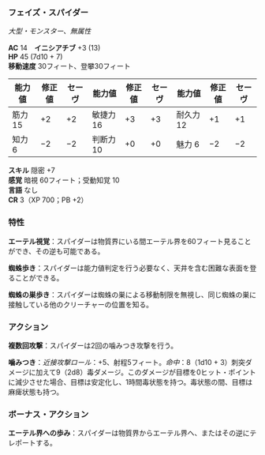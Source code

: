 ### フェイズ・スパイダー
*大型・モンスター、無属性*

**AC** 14　**イニシアチブ** +3 (13)  
**HP** 45 (7d10 + 7)  
**移動速度** 30フィート、登攀30フィート

| 能力値 | 修正値 | セーヴ | 能力値 | 修正値 | セーヴ | 能力値 | 修正値 | セーヴ |
|--------|--------|--------|--------|--------|--------|--------|--------|--------|
| 筋力 15 | +2 | +2 | 敏捷力 16 | +3 | +3 | 耐久力 12 | +1 | +1 |
| 知力 6 | −2 | −2 | 判断力 10 | +0 | +0 | 魅力 6 | −2 | −2 |

**スキル** 隠密 +7  
**感覚** 暗視 60フィート；受動知覚 10  
**言語** なし  
**CR** 3（XP 700；PB +2）

### 特性

**エーテル視覚**：スパイダーは物質界にいる間エーテル界を60フィート見ることができ、その逆も可能である。

**蜘蛛歩き**：スパイダーは能力値判定を行う必要なく、天井を含む困難な表面を登ることができる。

**蜘蛛の巣歩き**：スパイダーは蜘蛛の巣による移動制限を無視し、同じ蜘蛛の巣に接触している他のクリーチャーの位置を知る。

### アクション

**複数回攻撃**：スパイダーは2回の噛みつき攻撃を行う。

**噛みつき**：*近接攻撃ロール*：+5、射程5フィート。*命中*：8（1d10 + 3）刺突ダメージに加えて9（2d8）毒ダメージ。このダメージが目標を0ヒット・ポイントに減少させた場合、目標は安定化し、1時間毒状態を持つ。毒状態の間、目標は麻痺状態も持つ。

### ボーナス・アクション

**エーテル界への歩み**：スパイダーは物質界からエーテル界へ、またはその逆にテレポートする。